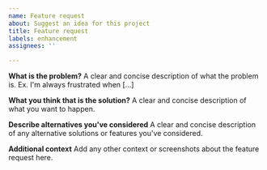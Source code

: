 ```yaml
---
name: Feature request
about: Suggest an idea for this project
title: Feature request
labels: enhancement
assignees: ''

---
```


**What is the problem?**
A clear and concise description of what the problem is. Ex. I'm always frustrated when [...]

**What you think that is the solution?**
A clear and concise description of what you want to happen.

**Describe alternatives you've considered**
A clear and concise description of any alternative solutions or features you've considered.

**Additional context**
Add any other context or screenshots about the feature request here.
